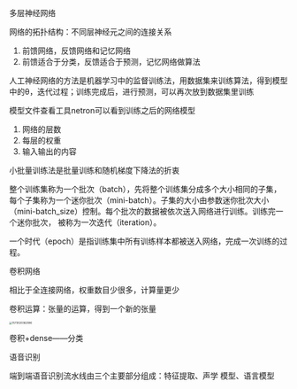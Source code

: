 多层神经网络

网络的拓扑结构：不同层神经元之间的连接关系

1. 前馈网络，反馈网络和记忆网络
2. 前馈适合于分类，反馈适合于预测，记忆网络做算法

人工神经网络的方法是机器学习中的监督训练法，用数据集来训练算法，得到模型中的θ，迭代过程；训练完成后，进行预测，可以再次放到数据集里训练

模型文件查看工具netron可以看到训练之后的网络模型

1. 网络的层数
2. 每层的权重
3. 输入输出的内容

小批量训练法是批量训练和随机梯度下降法的折衷

​	整个训练集称为一个批次（batch），先将整个训练集分成多个大小相同的子集，每个子集称为一个迷你批次（mini-batch）。子集的大小由参数迷你批次大小（mini-batch_size）控制。
​	 每个批次的数据被依次送入网络进行训练。训练完一个迷你批次， 被称为一次迭代（iteration）。

​	 一个时代（epoch）是指训练集中所有训练样本都被送入网络，完成一次训练的过程。

卷积网络

相比于全连接网络，权重数目少很多，计算量更少

卷积运算：张量的运算，得到一个新的张量

<img src="C:\Users\14277\AppData\Roaming\Typora\typora-user-images\1573020362086.png" alt="1573020362086" style="zoom:33%;" />

卷积+dense——分类

语音识别

端到端语音识别流水线由三个主要部分组成：特征提取、声学 模型、语言模型